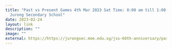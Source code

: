 ```yaml
---
title: "Past vs Present Games 4th Mar 2023 Sat Time: 8:00 am till 1:00 pm Venue:
  Jurong Secondary School"
date: 2023-02-24
layout: link
description: ""
image: ""
external: https://https://jurongsec.moe.edu.sg/jss-60th-anniversary/past-vs-present-games
---
```

